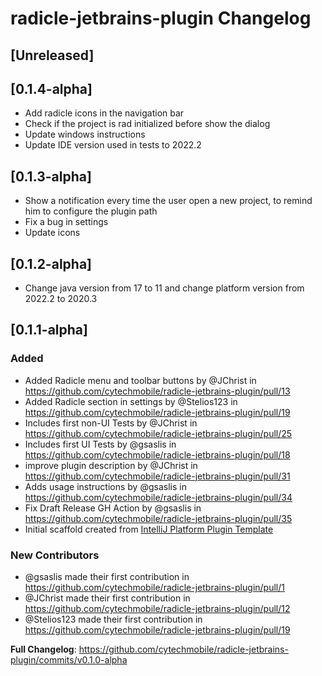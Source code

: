 <!-- Keep a Changelog guide -> https://keepachangelog.com -->

# radicle-jetbrains-plugin Changelog

## [Unreleased]

## [0.1.4-alpha]
- Add radicle icons in the navigation bar
- Check if the project is rad initialized before show the dialog
- Update windows instructions
- Update IDE version used in tests to 2022.2

## [0.1.3-alpha]
- Show a notification every time the user open a new project, to remind him to configure the plugin path
- Fix a bug in settings
- Update icons

## [0.1.2-alpha]
- Change java version from 17 to 11 and change platform version from 2022.2 to 2020.3

## [0.1.1-alpha]
### Added
- Added Radicle menu and toolbar buttons by @JChrist in https://github.com/cytechmobile/radicle-jetbrains-plugin/pull/13
- Added Radicle section in settings by @Stelios123 in https://github.com/cytechmobile/radicle-jetbrains-plugin/pull/19
- Includes first non-UI Tests by @JChrist in https://github.com/cytechmobile/radicle-jetbrains-plugin/pull/25
- Includes first UI Tests by @gsaslis in https://github.com/cytechmobile/radicle-jetbrains-plugin/pull/18
- improve plugin description by @JChrist in https://github.com/cytechmobile/radicle-jetbrains-plugin/pull/31
- Adds usage instructions by @gsaslis in https://github.com/cytechmobile/radicle-jetbrains-plugin/pull/34
- Fix Draft Release GH Action by @gsaslis in https://github.com/cytechmobile/radicle-jetbrains-plugin/pull/35
- Initial scaffold created from [IntelliJ Platform Plugin Template](https://github.com/JetBrains/intellij-platform-plugin-template)




### New Contributors
- @gsaslis made their first contribution in https://github.com/cytechmobile/radicle-jetbrains-plugin/pull/1
- @JChrist made their first contribution in https://github.com/cytechmobile/radicle-jetbrains-plugin/pull/12
- @Stelios123 made their first contribution in https://github.com/cytechmobile/radicle-jetbrains-plugin/pull/19

**Full Changelog**: https://github.com/cytechmobile/radicle-jetbrains-plugin/commits/v0.1.0-alpha